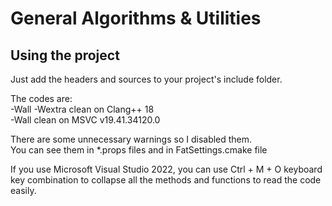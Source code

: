 # General Algorithms & Utilities

Using the project
-----------------
Just add the headers and sources to your project's include folder.

The codes are:\
-Wall -Wextra clean on Clang++ 18\
-Wall clean on MSVC v19.41.34120.0

There are some unnecessary warnings so I disabled them.\
You can see them in *.props files and in FatSettings.cmake file

If you use Microsoft Visual Studio 2022, you can use Ctrl + M + O keyboard key combination to collapse all the methods and functions to read the code easily.
